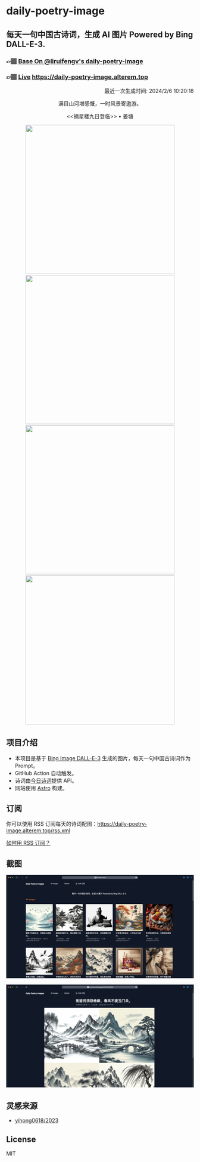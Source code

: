 
# daily-poetry-image

## 每天一句中国古诗词，生成 AI 图片 Powered by Bing DALL-E-3.

### 👉🏽 [Base On @liruifengv's daily-poetry-image](https://github.com/liruifengv/daily-poetry-image)

### 👉🏽 [Live](https://daily-poetry-image.alterem.top/) https://daily-poetry-image.alterem.top

<p align="right">
  最近一次生成时间: 2024/2/6 10:20:18
</p>
<p align="center">
满目山河增感慨，一时风景寄遨游。
</p>
<p align="center">
<<摘星楼九日登临>> • 姜塘
</p>
<p align="center">
<img src="https://tse1.mm.bing.net/th/id/OIG1.1r7mm3Ow04N__9Z2G55I" height="400" width="400" />
<img src="https://tse4.mm.bing.net/th/id/OIG1.WiJ6OABz7oc94ep7MfL2" height="400" width="400" />
<img src="https://tse2.mm.bing.net/th/id/OIG1.oRQV.2glk63Dvb9067Am" height="400" width="400" />
<img src="https://tse4.mm.bing.net/th/id/OIG1.jrSQtJB2kehjMvJdNG4Q" height="400" width="400" />
</p>

## 项目介绍

-   本项目是基于 [Bing Image DALL-E-3](https://www.bing.com/images/create) 生成的图片，每天一句中国古诗词作为 Prompt。
-   GitHub Action 自动触发。
-   诗词由[今日诗词](https://www.jinrishici.com/)提供 API。
-   网站使用 [Astro](https://astro.build) 构建。

## 订阅

你可以使用 RSS 订阅每天的诗词配图：https://daily-poetry-image.alterem.top/rss.xml

[如何用 RSS 订阅？](https://zhuanlan.zhihu.com/p/55026716)

## 截图

![图片列表](./screenshots/Snipaste_2023-12-28_21-00-26.png)

![图片详情](./screenshots/Snipaste_2023-12-28_21-00-53.png)

## 灵感来源

-   [yihong0618/2023](https://github.com/yihong0618/2023)

## License

MIT
